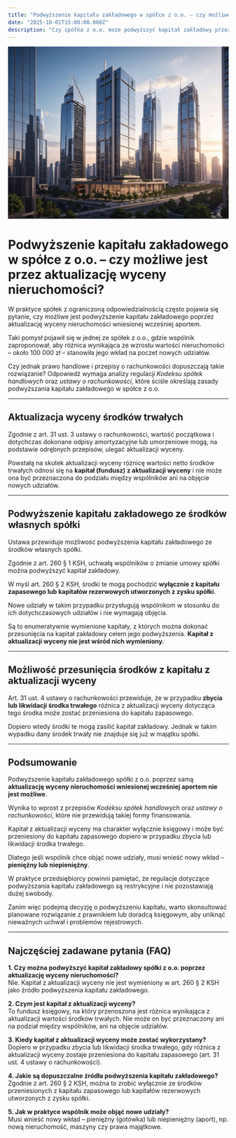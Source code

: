 ```yaml
---
title: "Podwyższenie kapitału zakładowego w spółce z o.o. – czy możliwe jest przez aktualizację wyceny nieruchomości?"
date: "2025-10-01T15:00:00.000Z"
description: "Czy spółka z o.o. może podwyższyć kapitał zakładowy przez aktualizację wyceny nieruchomości? Analiza KSH i ustawy o rachunkowości."
---
```


![Podwyższenie kapitału zakładowego](./podwyzszenie-kapitalu-zakladowego-spolka-zoo-aktualizacja-wyceny.jpg)

# Podwyższenie kapitału zakładowego w spółce z o.o. – czy możliwe jest przez aktualizację wyceny nieruchomości?

W praktyce spółek z ograniczoną odpowiedzialnością często pojawia się pytanie, czy możliwe jest podwyższenie kapitału zakładowego poprzez aktualizację wyceny nieruchomości wniesionej wcześniej aportem.  

Taki pomysł pojawił się w jednej ze spółek z o.o., gdzie wspólnik zaproponował, aby różnica wynikająca ze wzrostu wartości nieruchomości – około 100 000 zł – stanowiła jego wkład na poczet nowych udziałów.  

Czy jednak prawo handlowe i przepisy o rachunkowości dopuszczają takie rozwiązanie? Odpowiedź wymaga analizy regulacji *Kodeksu spółek handlowych* oraz *ustawy o rachunkowości*, które ściśle określają zasady podwyższania kapitału zakładowego w spółce z o.o.

---

## Aktualizacja wyceny środków trwałych

Zgodnie z art. 31 ust. 3 ustawy o rachunkowości, wartość początkowa i dotychczas dokonane odpisy amortyzacyjne lub umorzeniowe mogą, na podstawie odrębnych przepisów, ulegać aktualizacji wyceny.  

Powstałą na skutek aktualizacji wyceny różnicę wartości netto środków trwałych odnosi się na **kapitał (fundusz) z aktualizacji wyceny** i nie może ona być przeznaczona do podziału między wspólników ani na objęcie nowych udziałów.

---

## Podwyższenie kapitału zakładowego ze środków własnych spółki

Ustawa przewiduje możliwość podwyższenia kapitału zakładowego ze środków własnych spółki.  

Zgodnie z art. 260 § 1 KSH, uchwałą wspólników o zmianie umowy spółki można podwyższyć kapitał zakładowy.  

W myśl art. 260 § 2 KSH, środki te mogą pochodzić **wyłącznie z kapitału zapasowego lub kapitałów rezerwowych utworzonych z zysku spółki**.  

Nowe udziały w takim przypadku przysługują wspólnikom w stosunku do ich dotychczasowych udziałów i nie wymagają objęcia.  

Są to enumeratywnie wymienione kapitały, z których można dokonać przesunięcia na kapitał zakładowy celem jego podwyższenia. **Kapitał z aktualizacji wyceny nie jest wśród nich wymieniony.**

---

## Możliwość przesunięcia środków z kapitału z aktualizacji wyceny

Art. 31 ust. 4 ustawy o rachunkowości przewiduje, że w przypadku **zbycia lub likwidacji środka trwałego** różnica z aktualizacji wyceny dotycząca tego środka może zostać przeniesiona do kapitału zapasowego.  

Dopiero wtedy środki te mogą zasilić kapitał zakładowy. Jednak w takim wypadku dany środek trwały nie znajduje się już w majątku spółki.

---

## Podsumowanie

Podwyższenie kapitału zakładowego spółki z o.o. poprzez samą **aktualizację wyceny nieruchomości wniesionej wcześniej aportem nie jest możliwe**.  

Wynika to wprost z przepisów *Kodeksu spółek handlowych* oraz *ustawy o rachunkowości*, które nie przewidują takiej formy finansowania.  

Kapitał z aktualizacji wyceny ma charakter wyłącznie księgowy i może być przeniesiony do kapitału zapasowego dopiero w przypadku zbycia lub likwidacji środka trwałego.  

Dlatego jeśli wspólnik chce objąć nowe udziały, musi wnieść nowy wkład – **pieniężny lub niepieniężny**.

W praktyce przedsiębiorcy powinni pamiętać, że regulacje dotyczące podwyższania kapitału zakładowego są restrykcyjne i nie pozostawiają dużej swobody.  

Zanim więc podejmą decyzję o podwyższeniu kapitału, warto skonsultować planowane rozwiązanie z prawnikiem lub doradcą księgowym, aby uniknąć nieważnych uchwał i problemów rejestrowych.

---

## Najczęściej zadawane pytania (FAQ)

**1. Czy można podwyższyć kapitał zakładowy spółki z o.o. poprzez aktualizację wyceny nieruchomości?**  
Nie. Kapitał z aktualizacji wyceny nie jest wymieniony w art. 260 § 2 KSH jako źródło podwyższenia kapitału zakładowego.  

**2. Czym jest kapitał z aktualizacji wyceny?**  
To fundusz księgowy, na który przenoszona jest różnica wynikająca z aktualizacji wartości środków trwałych. Nie może on być przeznaczony ani na podział między wspólników, ani na objęcie udziałów.  

**3. Kiedy kapitał z aktualizacji wyceny może zostać wykorzystany?**  
Dopiero w przypadku zbycia lub likwidacji środka trwałego, gdy różnica z aktualizacji wyceny zostaje przeniesiona do kapitału zapasowego (art. 31 ust. 4 ustawy o rachunkowości).  

**4. Jakie są dopuszczalne źródła podwyższenia kapitału zakładowego?**  
Zgodnie z art. 260 § 2 KSH, można to zrobić wyłącznie ze środków przeniesionych z kapitału zapasowego lub kapitałów rezerwowych utworzonych z zysku spółki.  

**5. Jak w praktyce wspólnik może objąć nowe udziały?**  
Musi wnieść nowy wkład – pieniężny (gotówka) lub niepieniężny (aport), np. nową nieruchomość, maszyny czy prawa majątkowe.